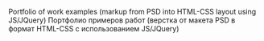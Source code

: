 Portfolio of work examples (markup from PSD into HTML-CSS layout using JS/JQuery)
Портфолио примеров работ (верстка от макета PSD в формат HTML-CSS с использованием JS/JQuery)
